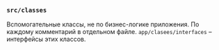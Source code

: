 ### `src/classes`
Вспомогательные классы, не по бизнес-логике приложения. По каждому комментарий в отдельном файле. `app/clasees/interfaces` – интерфейсы этих классов.